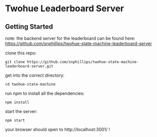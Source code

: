 # Twohue Leaderboard Server

## Getting Started
note: the backend server for the leaderboard can be found here: https://github.com/snphillips/twohue-state-machine-leaderboard-server

clone this repo:

`git clone https://github.com/snphillips/twohue-state-machine-leaderboard-server.git`

get into the correct directory:

`cd twohue-state-machine`

run npm to install all the dependencies:

`npm install`

start the server:

`npm start`

your browser should open to http://localhost:3001/ !

